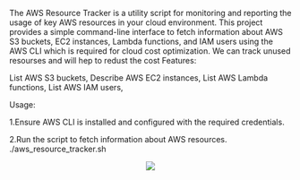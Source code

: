 The AWS Resource Tracker is a utility script for monitoring and reporting the usage of key AWS resources in your cloud environment. This project provides a simple command-line interface to fetch information about AWS S3 buckets, EC2 instances, Lambda functions, and IAM users using the AWS CLI which is required for cloud cost optimization. We can track unused resourses and will hep to redust the cost
Features:

List AWS S3 buckets,
Describe AWS EC2 instances,
List AWS Lambda functions,
List AWS IAM users,


Usage:

1.Ensure AWS CLI is installed and configured with the required credentials.

2.Run the script to fetch information about AWS resources.
./aws_resource_tracker.sh


<p align="center">
   <img src="https://raw.githubusercontent.com/catppuccin/catppuccin/main/assets/footers/gray0_ctp_on_line.svg?sanitize=true"/>
</p>


